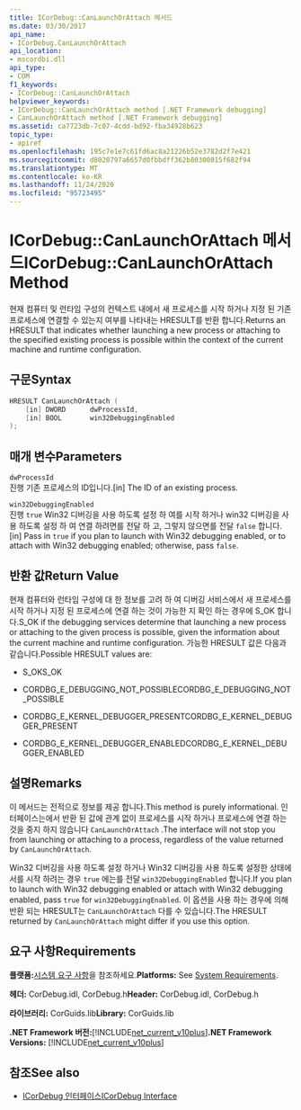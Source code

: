```yaml
---
title: ICorDebug::CanLaunchOrAttach 메서드
ms.date: 03/30/2017
api_name:
- ICorDebug.CanLaunchOrAttach
api_location:
- mscordbi.dll
api_type:
- COM
f1_keywords:
- ICorDebug::CanLaunchOrAttach
helpviewer_keywords:
- ICorDebug::CanLaunchOrAttach method [.NET Framework debugging]
- CanLaunchOrAttach method [.NET Framework debugging]
ms.assetid: ca7723db-7c07-4cdd-bd92-fba34928b623
topic_type:
- apiref
ms.openlocfilehash: 195c7e1e7c61fd6ac8a21226b52e3782d2f7e421
ms.sourcegitcommit: d8020797a6657d0fbbdff362b80300815f682f94
ms.translationtype: MT
ms.contentlocale: ko-KR
ms.lasthandoff: 11/24/2020
ms.locfileid: "95723495"
---
```

# <a name="icordebugcanlaunchorattach-method"></a><span data-ttu-id="f51f4-102">ICorDebug::CanLaunchOrAttach 메서드</span><span class="sxs-lookup"><span data-stu-id="f51f4-102">ICorDebug::CanLaunchOrAttach Method</span></span>

<span data-ttu-id="f51f4-103">현재 컴퓨터 및 런타임 구성의 컨텍스트 내에서 새 프로세스를 시작 하거나 지정 된 기존 프로세스에 연결할 수 있는지 여부를 나타내는 HRESULT를 반환 합니다.</span><span class="sxs-lookup"><span data-stu-id="f51f4-103">Returns an HRESULT that indicates whether launching a new process or attaching to the specified existing process is possible within the context of the current machine and runtime configuration.</span></span>  
  
## <a name="syntax"></a><span data-ttu-id="f51f4-104">구문</span><span class="sxs-lookup"><span data-stu-id="f51f4-104">Syntax</span></span>  
  
```cpp  
HRESULT CanLaunchOrAttach (  
    [in] DWORD      dwProcessId,  
    [in] BOOL       win32DebuggingEnabled  
);  
```  
  
## <a name="parameters"></a><span data-ttu-id="f51f4-105">매개 변수</span><span class="sxs-lookup"><span data-stu-id="f51f4-105">Parameters</span></span>  

 `dwProcessId`  
 <span data-ttu-id="f51f4-106">진행 기존 프로세스의 ID입니다.</span><span class="sxs-lookup"><span data-stu-id="f51f4-106">[in] The ID of an existing process.</span></span>  
  
 `win32DebuggingEnabled`  
 <span data-ttu-id="f51f4-107">진행 `true` Win32 디버깅을 사용 하도록 설정 하 여를 시작 하거나 win32 디버깅을 사용 하도록 설정 하 여 연결 하려면를 전달 하 고, 그렇지 않으면를 전달 `false` 합니다.</span><span class="sxs-lookup"><span data-stu-id="f51f4-107">[in] Pass in `true` if you plan to launch with Win32 debugging enabled, or to attach with Win32 debugging enabled; otherwise, pass `false`.</span></span>  
  
## <a name="return-value"></a><span data-ttu-id="f51f4-108">반환 값</span><span class="sxs-lookup"><span data-stu-id="f51f4-108">Return Value</span></span>  

 <span data-ttu-id="f51f4-109">현재 컴퓨터와 런타임 구성에 대 한 정보를 고려 하 여 디버깅 서비스에서 새 프로세스를 시작 하거나 지정 된 프로세스에 연결 하는 것이 가능한 지 확인 하는 경우에 S_OK 합니다.</span><span class="sxs-lookup"><span data-stu-id="f51f4-109">S_OK if the debugging services determine that launching a new process or attaching to the given process is possible, given the information about the current machine and runtime configuration.</span></span> <span data-ttu-id="f51f4-110">가능한 HRESULT 값은 다음과 같습니다.</span><span class="sxs-lookup"><span data-stu-id="f51f4-110">Possible HRESULT values are:</span></span>  
  
- <span data-ttu-id="f51f4-111">S_OK</span><span class="sxs-lookup"><span data-stu-id="f51f4-111">S_OK</span></span>  
  
- <span data-ttu-id="f51f4-112">CORDBG_E_DEBUGGING_NOT_POSSIBLE</span><span class="sxs-lookup"><span data-stu-id="f51f4-112">CORDBG_E_DEBUGGING_NOT_POSSIBLE</span></span>  
  
- <span data-ttu-id="f51f4-113">CORDBG_E_KERNEL_DEBUGGER_PRESENT</span><span class="sxs-lookup"><span data-stu-id="f51f4-113">CORDBG_E_KERNEL_DEBUGGER_PRESENT</span></span>  
  
- <span data-ttu-id="f51f4-114">CORDBG_E_KERNEL_DEBUGGER_ENABLED</span><span class="sxs-lookup"><span data-stu-id="f51f4-114">CORDBG_E_KERNEL_DEBUGGER_ENABLED</span></span>  
  
## <a name="remarks"></a><span data-ttu-id="f51f4-115">설명</span><span class="sxs-lookup"><span data-stu-id="f51f4-115">Remarks</span></span>  

 <span data-ttu-id="f51f4-116">이 메서드는 전적으로 정보를 제공 합니다.</span><span class="sxs-lookup"><span data-stu-id="f51f4-116">This method is purely informational.</span></span> <span data-ttu-id="f51f4-117">인터페이스는에서 반환 된 값에 관계 없이 프로세스를 시작 하거나 프로세스에 연결 하는 것을 중지 하지 않습니다 `CanLaunchOrAttach` .</span><span class="sxs-lookup"><span data-stu-id="f51f4-117">The interface will not stop you from launching or attaching to a process, regardless of the value returned by `CanLaunchOrAttach`.</span></span>  
  
 <span data-ttu-id="f51f4-118">Win32 디버깅을 사용 하도록 설정 하거나 Win32 디버깅을 사용 하도록 설정한 상태에서를 시작 하려는 경우 `true` 에는를 전달 `win32DebuggingEnabled` 합니다.</span><span class="sxs-lookup"><span data-stu-id="f51f4-118">If you plan to launch with Win32 debugging enabled or attach with Win32 debugging enabled, pass `true` for `win32DebuggingEnabled`.</span></span> <span data-ttu-id="f51f4-119">이 옵션을 사용 하는 경우에 의해 반환 되는 HRESULT는 `CanLaunchOrAttach` 다를 수 있습니다.</span><span class="sxs-lookup"><span data-stu-id="f51f4-119">The HRESULT returned by `CanLaunchOrAttach` might differ if you use this option.</span></span>  
  
## <a name="requirements"></a><span data-ttu-id="f51f4-120">요구 사항</span><span class="sxs-lookup"><span data-stu-id="f51f4-120">Requirements</span></span>  

 <span data-ttu-id="f51f4-121">**플랫폼:**[시스템 요구 사항](../../get-started/system-requirements.md)을 참조하세요.</span><span class="sxs-lookup"><span data-stu-id="f51f4-121">**Platforms:** See [System Requirements](../../get-started/system-requirements.md).</span></span>  
  
 <span data-ttu-id="f51f4-122">**헤더:** CorDebug.idl, CorDebug.h</span><span class="sxs-lookup"><span data-stu-id="f51f4-122">**Header:** CorDebug.idl, CorDebug.h</span></span>  
  
 <span data-ttu-id="f51f4-123">**라이브러리:** CorGuids.lib</span><span class="sxs-lookup"><span data-stu-id="f51f4-123">**Library:** CorGuids.lib</span></span>  
  
 <span data-ttu-id="f51f4-124">**.NET Framework 버전:**[!INCLUDE[net_current_v10plus](../../../../includes/net-current-v10plus-md.md)]</span><span class="sxs-lookup"><span data-stu-id="f51f4-124">**.NET Framework Versions:** [!INCLUDE[net_current_v10plus](../../../../includes/net-current-v10plus-md.md)]</span></span>  
  
## <a name="see-also"></a><span data-ttu-id="f51f4-125">참조</span><span class="sxs-lookup"><span data-stu-id="f51f4-125">See also</span></span>

- [<span data-ttu-id="f51f4-126">ICorDebug 인터페이스</span><span class="sxs-lookup"><span data-stu-id="f51f4-126">ICorDebug Interface</span></span>](icordebug-interface.md)
